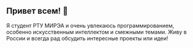 ## Привет всем! 👋

<!--
**Anroshka/Anroshka** — это ✨ _особый_ ✨ репозиторий, потому что его `README.md` (этот файл) отображается на вашем профиле GitHub.

Вот несколько идей, с чего начать:

- 🔭 В настоящее время я работаю над ...
- 🌱 В настоящее время я изучаю программирование и искусственный интеллект.
- 👯 Я ищу сотрудничество в области ...
- 🤔 Я ищу помощь с ...
- 💬 Спросите меня о ...
- 📫 Как со мной связаться: ...
- 😄 Мои местоимения: ...
- ⚡ Интересный факт: ...
-->

Я студент РТУ МИРЭА и очень увлекаюсь программированием, особенно искусственным интеллектом и смежными темами. Живу в России и всегда рад обсудить интересные проекты или идеи!
